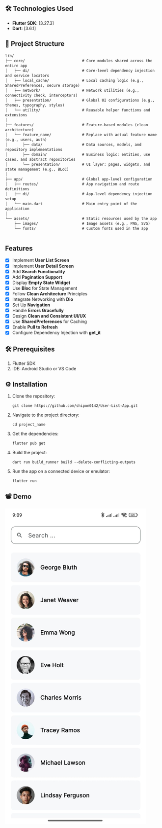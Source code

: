 
## 🛠️ Technologies Used

- **Flutter SDK**: [3.27.3]
- **Dart**: [3.6.1]

## 📂 Project Structure

```
lib/
├── core/                          # Core modules shared across the entire app
│   ├── di/                        # Core-level dependency injection and service locators
│   ├── local_cache/               # Local caching logic (e.g., SharedPreferences, secure storage)
│   ├── network/                   # Network utilities (e.g., connectivity check, interceptors)
│   ├── presentation/              # Global UI configurations (e.g., themes, typography, styles)
│   └── utility/                   # Reusable helper functions and extensions
│
├── features/                      # Feature-based modules (clean architecture)
│   └── feature_name/              # Replace with actual feature name (e.g., users, auth)
│       ├── data/                  # Data sources, models, and repository implementations
│       ├── domain/                # Business logic: entities, use cases, and abstract repositories
│       └── presentation/          # UI layer: pages, widgets, and state management (e.g., BLoC)
│
├── app/                           # Global app-level configuration
│   ├── routes/                    # App navigation and route definitions
│   ├── di/                        # App-level dependency injection setup
│   └── main.dart                  # Main entry point of the application
│
└── assets/                        # Static resources used by the app
    ├── images/                    # Image assets (e.g., PNG, SVG)
    └── fonts/                     # Custom fonts used in the app
                    
```
## Features
- [x] Implement **User List Screen**
- [x] Implement **User Detail Screen**
- [x] Add **Search Functionality**
- [x] Add **Pagination Support**
- [x] Display **Empty State Widget**
- [x] Use **Bloc** for State Management
- [x] Follow **Clean Architecture** Principles
- [x] Integrate Networking with **Dio**
- [x] Set Up **Navigation**
- [x] Handle **Errors Gracefully**
- [x] Design **Clean and Consistent UI/UX**
- [x] Use **SharedPreferences** for Caching
- [x] Enable **Pull to Refresh**
- [x] Configure Dependency Injection with **get_it**

## 🛠️ Prerequisites

1. Flutter SDK
2. IDE: Android Studio or VS Code

## ⚙️ Installation

1. Clone the repository:

   ```
   git clone https://github.com/shipon0142/User-List-App.git
   ```
2. Navigate to the project directory:

   ```
   cd project_name
   ```
3. Get the dependencies:
   ```
   flutter pub get
   ```
4. Build the project:

   ```
   dart run build_runner build --delete-conflicting-outputs
   ```
5. Run the app on a connected device or emulator:

   ```
   flutter run
   ```

## 📽 Demo

[![Demo Video](https://raw.githubusercontent.com/shipon0142/User-List-App/main/assets/png/app_thumbnail.png)](https://raw.githubusercontent.com/shipon0142/User-List-App/main/assets/video/demo.mp4)

